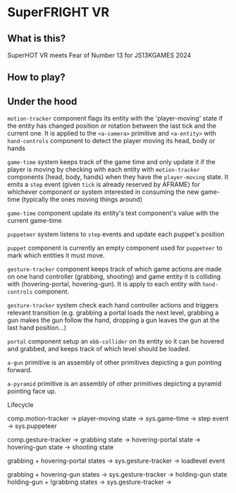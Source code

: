 # SuperFRIGHT VR

## What is this?

SuperHOT VR meets Fear of Number 13 for JS13KGAMES 2024

## How to play?

## Under the hood

`motion-tracker` component flags its entity with the 'player-moving' state if the entity has changed position or rotation between the last tick and the current one.
It is applied to the `<a-camera>` primitive and `<a-entity>` with `hand-controls` component to detect the player moving its head, body or hands

`game-time` system keeps track of the game time and only update it if the player is moving by checking with each entity with `motion-tracker` components (head, body, hands) when they have the `player-moving` state.
It emits a `step` event (given `tick` is already reserved by AFRAME) for whichever component or system interested in consuming the new game-time (typically the ones moving things around)

`game-time` component update its entity's text component's value with the current game-time

`puppeteer` system listens to `step` events and update each puppet's position

`puppet` component is currently an empty component used for `puppeteer` to mark which entities it must move.

`gesture-tracker` component keeps track of which game actions are made on one hand controller (grabbing, shooting) and game entity it is colliding with (hovering-portal, hovering-gun). It is apply to each entity with `hand-controls` component.

`gesture-tracker` system check each hand controller actions and triggers relevant transition (e.g. grabbing a portal loads the next level, grabbing a gun makes the gun follow the hand, dropping a gun leaves the gun at the last hand position...)

`portal` component setup an `obb-collider` on its entity so it can be hovered and grabbed, and keeps track of which level should be loaded.


`a-gun` primitive is an assembly of other primitives depicting a gun pointing forward.

`a-pyramid` primitive is an assembly of other primitives depicting a pyramid pointing face up.

Lifecycle

comp.motion-tracker -> player-moving state -> sys.game-time -> step event -> sys.puppeteer

comp.gesture-tracker -> grabbing state
                     -> hovering-portal state
                     -> hovering-gun state
                     -> shooting state

grabbing + hovering-portal states -> sys.gesture-tracker -> loadlevel event

grabbing + hovering-gun states -> sys.gesture-tracker -> holding-gun state
holding-gun + !grabbing states -> sys.gesture-tracker ->